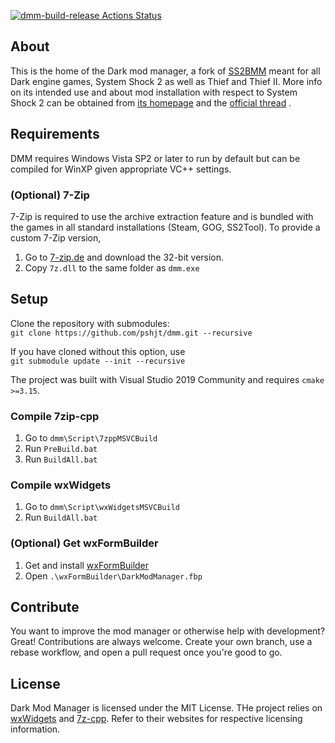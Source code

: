 [![dmm-build-release Actions Status](https://github.com/pshjt/dmm/workflows/dmm-build-release/badge.svg)](https://github.com/pshjt/dmm/actions)
## About
This is the home of the Dark mod manager, a fork of [SS2BMM](https://github.com/pshjt/ss2bmm) meant for all Dark engine games, System Shock 2 as well as Thief and Thief II.
More info on its intended use and about mod installation with respect to System Shock 2 can be obtained from [its homepage](https://pshjt.github.io/dmm/) and the 
[official thread](https://www.systemshock.org/index.php?topic=11687 "DMM@SystemShock.org") .

## Requirements
DMM requires Windows Vista SP2 or later to run by default but can be compiled for WinXP given appropriate VC++ settings.

### (Optional) 7-Zip
7-Zip is required to use the archive extraction feature and is bundled with the games in all standard installations (Steam, GOG, SS2Tool).
To provide a custom 7-Zip version,
1) Go to [7-zip.de](https://www.7-zip.de/) and download the 32-bit version.
2) Copy `7z.dll` to the same folder as `dmm.exe`

## Setup
Clone the repository with submodules:\
`git clone https://github.com/pshjt/dmm.git --recursive`

If you have cloned without this option, use\
`git submodule update --init --recursive`

The project was built with Visual Studio 2019 Community and requires `cmake >=3.15`.

### Compile 7zip-cpp
1) Go to `dmm\Script\7zppMSVCBuild`
2) Run `PreBuild.bat`
3) Run `BuildAll.bat`

### Compile wxWidgets
1) Go to `dmm\Script\wxWidgetsMSVCBuild`
2) Run `BuildAll.bat`

### (Optional) Get wxFormBuilder
1) Get and install [wxFormBuilder](https://github.com/wxFormBuilder/wxFormBuilder/releases/tag/v3.9.0)
2) Open `.\wxFormBuilder\DarkModManager.fbp`

## Contribute
You want to improve the mod manager or otherwise help with development? Great! Contributions are always welcome.
Create your own branch, use a rebase workflow, and open a pull request once you're good to go.

## License
Dark Mod Manager is licensed under the MIT License.
THe project relies on [wxWidgets](https://www.wxwidgets.org/) and [7z-cpp](https://github.com/getnamo/7zip-cpp). Refer to their websites for respective licensing information.
